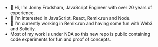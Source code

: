 - 👋 Hi, I’m Jonny Frodsham, JavaScript Engineer with over 20 years of experience.
- 👀 I’m interested in JavaScript, React, Remix.run and Node.
- 🌱 I’m currently working in Remix.run and having some fun with Web3 and Solidity.
- Most of my work is under NDA so this new repo is public containing code experiments for fun and proof of concepts.

<!---
roninfrodsham/roninfrodsham is a ✨ special ✨ repository because its `README.md` (this file) appears on your GitHub profile.
You can click the Preview link to take a look at your changes.
--->
